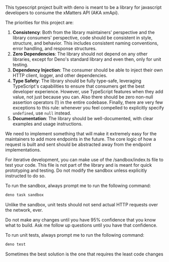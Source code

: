 This typescript project built with deno is meant to be a library for javascript developers to
consume the xMatters API (AKA xmApi).

The priorities for this project are:

1. **Consistency**: Both from the library maintainers' perspective and the library consumers'
   perspective, code should be consistent in style, structure, and behavior. This includes
   consistent naming conventions, error handling, and response structures.
2. **Zero Dependencies**: The library should not depend on any other libraries, except for Deno's
   standard library and even then, only for unit testing.
3. **Dependency Injection**: The consumer should be able to inject their own HTTP client, logger,
   and other dependencies.
4. **Type Safety**: The library should be fully type-safe, leveraging TypeScript's capabilities to
   ensure that consumers get the best developer experience. However, use TypeScript features when
   they add value, not just because you can. Also there should be zero non-null assertion operators
   (!) in the entire codebase. Finally, there are very few exceptions to this rule: whenever you
   feel compelled to explicitly specify `undefined`, use `null` instead.
5. **Documentation**: The library should be well-documented, with clear examples and usage
   instructions.

We need to implement something that will make it extremely easy for the maintainers to add more
endpoints in the future. The core logic of how a request is built and sent should be abstracted away
from the endpoint implementations.

For iterative development, you can make use of the /sandbox/index.ts file to test your code. This
file is not part of the library and is meant for quick prototyping and testing. Do not modify the
sandbox unless explicitly instructed to do so.

To run the sandbox, always prompt me to run the following command:

```bash
deno task sandbox
```

Unlike the sandbox, unit tests should not send actual HTTP requests over the network, ever.

Do not make any changes until you have 95% confidence that you know what to build. Ask me follow up
questions until you have that confidence.

To run unit tests, always prompt me to run the following command:

```bash
deno test
```

Sometimes the best solution is the one that requires the least code changes
